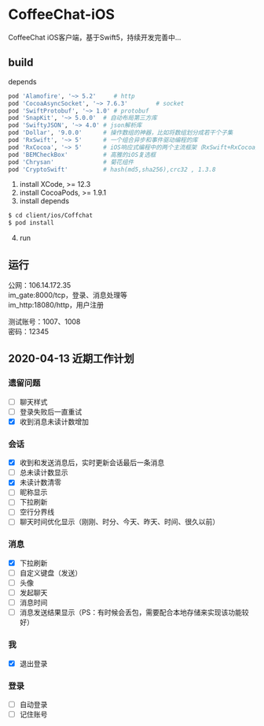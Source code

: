 # CoffeeChat-iOS

CoffeeChat iOS客户端，基于Swift5，持续开发完善中...

## build

depends
```bash
pod 'Alamofire', '~> 5.2'     # http
pod 'CocoaAsyncSocket', '~> 7.6.3'        # socket
pod 'SwiftProtobuf', '~> 1.0' # protobuf
pod 'SnapKit', '~> 5.0.0'  # 自动布局第三方库
pod 'SwiftyJSON', '~> 4.0' # json解析库
pod 'Dollar', '9.0.0'      # 操作数组的神器，比如将数组划分成若干个子集
pod 'RxSwift', '~> 5'      # 一个组合异步和事件驱动编程的库
pod 'RxCocoa', '~> 5'      # iOS响应式编程中的两个主流框架（RxSwift+RxCocoa）
pod 'BEMCheckBox'          # 高雅的iOS复选框
pod 'Chrysan'              # 菊花组件
pod 'CryptoSwift'          # hash(md5,sha256),crc32 , 1.3.8
```

1. install XCode, >= 12.3
2. install CocoaPods, >= 1.9.1
3. install depends
```bash
$ cd client/ios/Coffchat
$ pod install
```
4. run

## 运行

公网：106.14.172.35  
im_gate:8000/tcp，登录、消息处理等  
im_http:18080/http，用户注册  

测试账号：1007、1008  
密码：12345  

## 2020-04-13 近期工作计划
### 遗留问题
- [ ] 聊天样式
- [ ] 登录失败后一直重试
- [x] 收到消息未读计数增加

### 会话
- [x] 收到和发送消息后，实时更新会话最后一条消息
- [ ] 总未读计数显示
- [x] 未读计数清零
- [ ] 昵称显示
- [ ] 下拉刷新
- [ ] 空行分界线
- [ ] 聊天时间优化显示（刚刚、时分、今天、昨天、时间、很久以前）

### 消息
- [x] 下拉刷新
- [ ] 自定义键盘（发送）
- [ ] 头像
- [ ] 发起聊天
- [ ] 消息时间
- [ ] 消息发送结果显示（PS：有时候会丢包，需要配合本地存储来实现该功能较好）

### 我
- [x] 退出登录

### 登录
- [ ] 自动登录
- [ ] 记住账号